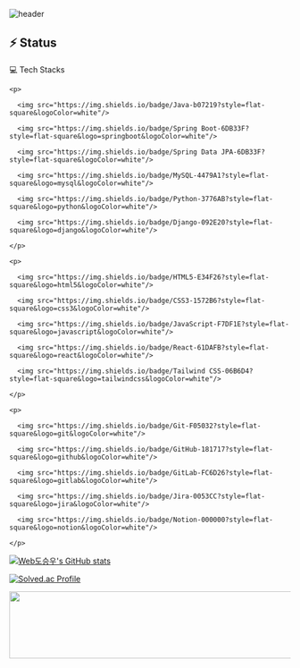 ![header](https://capsule-render.vercel.app/api?type=waving&color=auto&height=140&section=header&text=welcome&fontSize=50&fontAlign=80)

## ⚡ Status

💻 Tech Stacks

	<p>

	  <img src="https://img.shields.io/badge/Java-b07219?style=flat-square&logoColor=white"/>

	  <img src="https://img.shields.io/badge/Spring Boot-6DB33F?style=flat-square&logo=springboot&logoColor=white"/>

	  <img src="https://img.shields.io/badge/Spring Data JPA-6DB33F?style=flat-square&logoColor=white"/>

	  <img src="https://img.shields.io/badge/MySQL-4479A1?style=flat-square&logo=mysql&logoColor=white"/>

	  <img src="https://img.shields.io/badge/Python-3776AB?style=flat-square&logo=python&logoColor=white"/>

	  <img src="https://img.shields.io/badge/Django-092E20?style=flat-square&logo=django&logoColor=white"/>

	</p>

	<p>

	  <img src="https://img.shields.io/badge/HTML5-E34F26?style=flat-square&logo=html5&logoColor=white"/>

	  <img src="https://img.shields.io/badge/CSS3-1572B6?style=flat-square&logo=css3&logoColor=white"/>

	  <img src="https://img.shields.io/badge/JavaScript-F7DF1E?style=flat-square&logo=javascript&logoColor=white"/>

	  <img src="https://img.shields.io/badge/React-61DAFB?style=flat-square&logo=react&logoColor=white"/>

	  <img src="https://img.shields.io/badge/Tailwind CSS-06B6D4?style=flat-square&logo=tailwindcss&logoColor=white"/>

	</p>

	<p>

	  <img src="https://img.shields.io/badge/Git-F05032?style=flat-square&logo=git&logoColor=white"/>

	  <img src="https://img.shields.io/badge/GitHub-181717?style=flat-square&logo=github&logoColor=white"/>

	  <img src="https://img.shields.io/badge/GitLab-FC6D26?style=flat-square&logo=gitlab&logoColor=white"/>

	  <img src="https://img.shields.io/badge/Jira-0053CC?style=flat-square&logo=jira&logoColor=white"/>

	  <img src="https://img.shields.io/badge/Notion-000000?style=flat-square&logo=notion&logoColor=white"/>

	</p>

[![Web도승우's GitHub stats](https://github-readme-stats.vercel.app/api?username=MagongDo&show_icons=true&theme=github_dark)](https://github.com/MagongDo/github-readme-stats)


<!--![Top Langs](https://github-readme-stats.vercel.app/api/top-langs/?username=MagongDo&layout=compact&theme=github_dark)-->



[![Solved.ac Profile](http://mazassumnida.wtf/api/v2/generate_badge?boj=lpok2657)](https://solved.ac/lpok2657)

<a href="https://github.com/devxb/gitanimals">
  <img
    src="https://render.gitanimals.org/lines/MagongDo"
    width="600"
    height="120"
  />
</a>
  

<!--
<a href="https://github.com/devxb/gitanimals">
<img
  src="https://render.gitanimals.org/farms/MagongDo"
  width="600"
  height="300"
/>
</a>
-->
  
